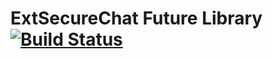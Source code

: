 # ExtSecureChat Future Library [![Build Status](https://travis-ci.org/ExtSecureChat/Future.svg?branch=master)](https://travis-ci.org/ExtSecureChat/Future)